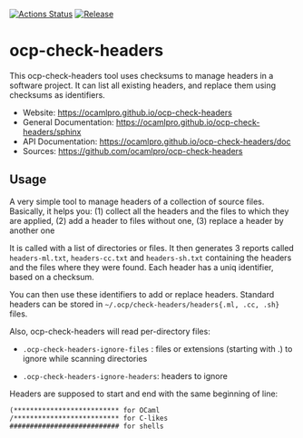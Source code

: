 
[![Actions Status](https://github.com/ocamlpro/ocp-check-headers/workflows/Main%20Workflow/badge.svg)](https://github.com/ocamlpro/ocp-check-headers/actions)
[![Release](https://img.shields.io/github/release/ocamlpro/ocp-check-headers.svg)](https://github.com/ocamlpro/ocp-check-headers/releases)

# ocp-check-headers

This ocp-check-headers tool uses checksums to manage headers in a software
project. It can list all existing headers, and replace them using checksums
as identifiers.


* Website: https://ocamlpro.github.io/ocp-check-headers
* General Documentation: https://ocamlpro.github.io/ocp-check-headers/sphinx
* API Documentation: https://ocamlpro.github.io/ocp-check-headers/doc
* Sources: https://github.com/ocamlpro/ocp-check-headers

## Usage

A very simple tool to manage headers of a collection of source
files. Basically, it helps you:
(1) collect all the headers and the files to which they are applied,
(2) add a header to files without one,
(3) replace a header by another one

It is called with a list of directories or files. It then generates 3
reports called `headers-ml.txt`, `headers-cc.txt` and `headers-sh.txt`
containing the headers and the files where they were found. Each
header has a uniq identifier, based on a checksum.

You can then use these identifiers to add or replace headers. Standard
headers can be stored in `~/.ocp/check-headers/headers{.ml, .cc, .sh}` files.

Also, ocp-check-headers will read per-directory files:

* `.ocp-check-headers-ignore-files` : files or extensions (starting with .) to
   ignore while scanning directories

* `.ocp-check-headers-ignore-headers`: headers to ignore

Headers are supposed to start and end with the same beginning of line:

```
(************************** for OCaml
/************************** for C-likes
########################### for shells
```


